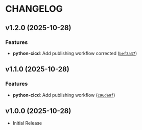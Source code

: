 # CHANGELOG

<!-- version list -->

## v1.2.0 (2025-10-28)

### Features

- **python-cicd**: Add publishing workflow corrected
  ([`bef3a37`](https://github.com/shubheshswain91/python-devops-cicd-project/commit/bef3a371b4952cbce32d83e0e2b8fc5785fae0c1))


## v1.1.0 (2025-10-28)

### Features

- **python-cicd**: Add publishing workflow
  ([`c96de9f`](https://github.com/shubheshswain91/python-devops-cicd-project/commit/c96de9f6d11c1ffde704f64b1132b625a779bdc2))


## v1.0.0 (2025-10-28)

- Initial Release
